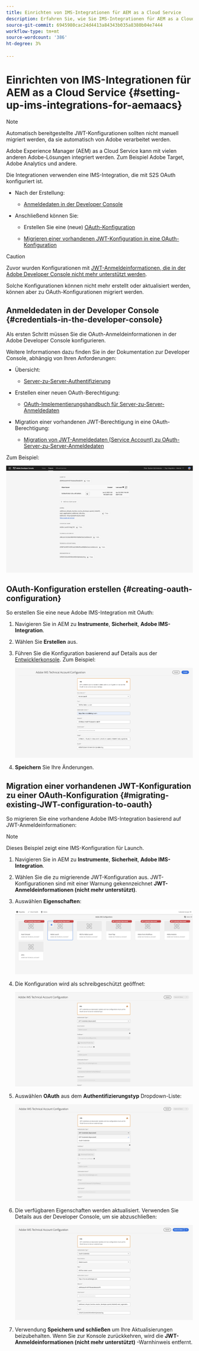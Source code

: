 ```yaml
---
title: Einrichten von IMS-Integrationen für AEM as a Cloud Service
description: Erfahren Sie, wie Sie IMS-Integrationen für AEM as a Cloud Service einrichten.
source-git-commit: 6945980cac24d4413a84343b035a8380b04e7444
workflow-type: tm+mt
source-wordcount: '386'
ht-degree: 3%

---
```



# Einrichten von IMS-Integrationen für AEM as a Cloud Service {#setting-up-ims-integrations-for-aemaacs}

>[!NOTE]
>
>Automatisch bereitgestellte JWT-Konfigurationen sollten nicht manuell migriert werden, da sie automatisch von Adobe verarbeitet werden.

Adobe Experience Manager (AEM) as a Cloud Service kann mit vielen anderen Adobe-Lösungen integriert werden. Zum Beispiel Adobe Target, Adobe Analytics und andere.

Die Integrationen verwenden eine IMS-Integration, die mit S2S OAuth konfiguriert ist.

* Nach der Erstellung:

   * [Anmeldedaten in der Developer Console](#credentials-in-the-developer-console)

* Anschließend können Sie:

   * Erstellen Sie eine (neue) [OAuth-Konfiguration](#creating-oauth-configuration)

   * [Migrieren einer vorhandenen JWT-Konfiguration in eine OAuth-Konfiguration](#migrating-existing-JWT-configuration-to-oauth)

>[!CAUTION]
>
>Zuvor wurden Konfigurationen mit [JWT-Anmeldeinformationen, die in der Adobe Developer Console nicht mehr unterstützt werden](/help/security/jwt-credentials-deprecation-in-adobe-developer-console.md).
>
>Solche Konfigurationen können nicht mehr erstellt oder aktualisiert werden, können aber zu OAuth-Konfigurationen migriert werden.

## Anmeldedaten in der Developer Console {#credentials-in-the-developer-console}

Als ersten Schritt müssen Sie die OAuth-Anmeldeinformationen in der Adobe Developer Console konfigurieren.

Weitere Informationen dazu finden Sie in der Dokumentation zur Developer Console, abhängig von Ihren Anforderungen:

* Übersicht:

   * [Server-zu-Server-Authentifizierung](https://developer.adobe.com/developer-console/docs/guides/authentication/ServerToServerAuthentication/)

* Erstellen einer neuen OAuth-Berechtigung:

   * [OAuth-Implementierungshandbuch für Server-zu-Server-Anmeldedaten](https://developer.adobe.com/developer-console/docs/guides/authentication/ServerToServerAuthentication/implementation/)

* Migration einer vorhandenen JWT-Berechtigung in eine OAuth-Berechtigung:

   * [Migration von JWT-Anmeldedaten (Service Account) zu OAuth-Server-zu-Server-Anmeldedaten](https://developer.adobe.com/developer-console/docs/guides/authentication/ServerToServerAuthentication/migration/)

Zum Beispiel:

![OAuth-Berechtigung in der Developer Console](assets/ims-configuration-developer-console.png)

## OAuth-Konfiguration erstellen {#creating-oauth-configuration}

So erstellen Sie eine neue Adobe IMS-Integration mit OAuth:

1. Navigieren Sie in AEM zu **Instrumente**, **Sicherheit**, **Adobe IMS-Integration**.

1. Wählen Sie **Erstellen** aus.

1. Führen Sie die Konfiguration basierend auf Details aus der [Entwicklerkonsole](https://developer.adobe.com/developer-console/docs/guides/authentication/ServerToServerAuthentication/implementation/). Zum Beispiel:

   ![OAuth-Konfiguration erstellen](assets/ims-create-oauth-configuration.png)

1. **Speichern** Sie Ihre Änderungen.

## Migration einer vorhandenen JWT-Konfiguration zu einer OAuth-Konfiguration {#migrating-existing-JWT-configuration-to-oauth}

So migrieren Sie eine vorhandene Adobe IMS-Integration basierend auf JWT-Anmeldeinformationen:

>[!NOTE]
>
>Dieses Beispiel zeigt eine IMS-Konfiguration für Launch.

1. Navigieren Sie in AEM zu **Instrumente**, **Sicherheit**, **Adobe IMS-Integration**.

1. Wählen Sie die zu migrierende JWT-Konfiguration aus. JWT-Konfigurationen sind mit einer Warnung gekennzeichnet **JWT-Anmeldeinformationen (nicht mehr unterstützt)**.

1. Auswählen **Eigenschaften**:

   ![JWT-Konfiguration auswählen](assets/ims-migrate-jwt-select-configuration.png)

1. Die Konfiguration wird als schreibgeschützt geöffnet:

   ![Konfigurationseigenschaften - schreibgeschützt](assets/ims-migrate-jwt-properties-read-only.png)

1. Auswählen **OAuth** aus dem **Authentifizierungstyp** Dropdown-Liste:

   ![Authentifizierungstyp auswählen](assets/ims-migrate-jwt-authentication-type.png)

1. Die verfügbaren Eigenschaften werden aktualisiert. Verwenden Sie Details aus der Developer Console, um sie abzuschließen:

   ![Vollständige OAuth-Details](assets/ims-migrate-jwt-complete-oauth-details.png)

1. Verwendung **Speichern und schließen** um Ihre Aktualisierungen beizubehalten.
Wenn Sie zur Konsole zurückkehren, wird die **JWT-Anmeldeinformationen (nicht mehr unterstützt)** -Warnhinweis entfernt.